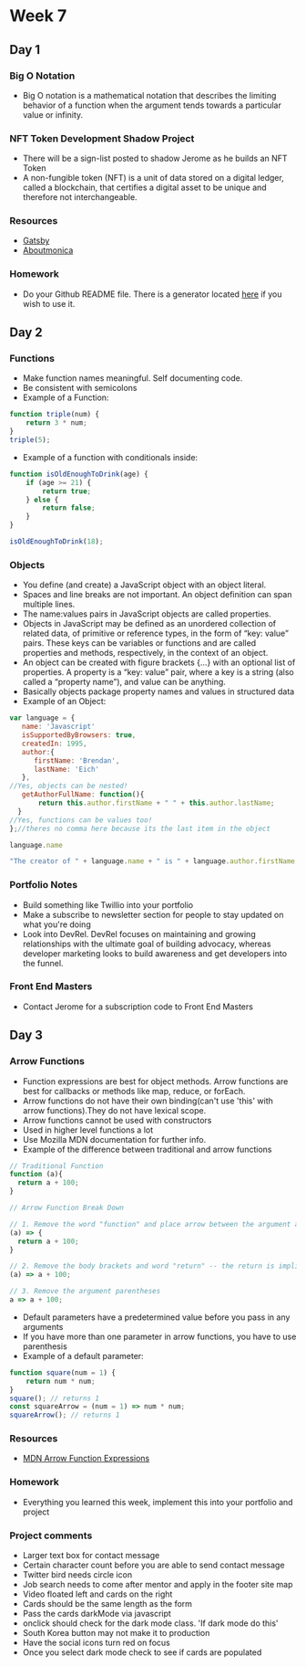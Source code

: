 # Week 7

## Day 1

### Big O Notation

- Big O notation is a mathematical notation that describes the limiting behavior of a function when the argument tends towards a particular value or infinity.

### NFT Token Development Shadow Project

- There will be a sign-list posted to shadow Jerome as he builds an NFT Token
- A non-fungible token (NFT) is a unit of data stored on a digital ledger, called a blockchain, that certifies a digital asset to be unique and therefore not interchangeable.

### Resources

- [Gatsby](https://www.gatsbyjs.com/)
- [Aboutmonica](https://aboutmonica.com/)

### Homework

- Do your Github README file. There is a generator located [here](https://rahuldkjain.github.io/gh-profile-readme-generator/) if you wish to use it.

## Day 2

### Functions

- Make function names meaningful. Self documenting code.
- Be consistent with semicolons
- Example of a Function:

```js
function triple(num) {
	return 3 * num;
}
triple(5);
```

- Example of a function with conditionals inside:

```js
function isOldEnoughToDrink(age) {
	if (age >= 21) {
		return true;
	} else {
		return false;
	}
}

isOldEnoughToDrink(18);
```

### Objects

- You define (and create) a JavaScript object with an object literal.
- Spaces and line breaks are not important. An object definition can span multiple lines.
- The name:values pairs in JavaScript objects are called properties.
- Objects in JavaScript may be defined as an unordered collection of related data, of primitive or reference types, in the form of “key: value” pairs. These keys can be variables or functions and are called properties and methods, respectively, in the context of an object.
- An object can be created with figure brackets {…} with an optional list of properties. A property is a “key: value” pair, where a key is a string (also called a “property name”), and value can be anything.
- Basically objects package property names and values in structured data
- Example of an Object:

```js
var language = {
   name: 'Javascript'
   isSupportedByBrowsers: true,
   createdIn: 1995,
   author:{
      firstName: 'Brendan',
      lastName: 'Eich'
   },
//Yes, objects can be nested!
   getAuthorFullName: function(){
       return this.author.firstName + " " + this.author.lastName;
  }
//Yes, functions can be values too!
};//theres no comma here because its the last item in the object

language.name

"The creator of " + language.name + " is " + language.author.firstName + " " + language.author.lastName + "."

```

### Portfolio Notes

- Build something like Twillio into your portfolio
- Make a subscribe to newsletter section for people to stay updated on what you're doing
- Look into DevRel. DevRel focuses on maintaining and growing relationships with the ultimate goal of building advocacy, whereas developer marketing looks to build awareness and get developers into the funnel.

### Front End Masters

- Contact Jerome for a subscription code to Front End Masters

## Day 3

### Arrow Functions

- Function expressions are best for object methods. Arrow functions are best for callbacks or methods like map, reduce, or forEach.
- Arrow functions do not have their own binding(can't use 'this' with arrow functions).They do not have lexical scope.
- Arrow functions cannot be used with constructors
- Used in higher level functions a lot
- Use Mozilla MDN documentation for further info.
- Example of the difference between traditional and arrow functions

```js
// Traditional Function
function (a){
  return a + 100;
}

// Arrow Function Break Down

// 1. Remove the word "function" and place arrow between the argument and opening body bracket
(a) => {
  return a + 100;
}

// 2. Remove the body brackets and word "return" -- the return is implied.
(a) => a + 100;

// 3. Remove the argument parentheses
a => a + 100;

```

- Default parameters have a predetermined value before you pass in any arguments
- If you have more than one parameter in arrow functions, you have to use parenthesis
- Example of a default parameter:

```js
function square(num = 1) {
	return num * num;
}
square(); // returns 1
const squareArrow = (num = 1) => num * num;
squareArrow(); // returns 1
```

### Resources

- [MDN Arrow Function Expressions](https://developer.mozilla.org/en-US/docs/Web/JavaScript/Reference/Functions/Arrow_functions)

### Homework

- Everything you learned this week, implement this into your portfolio and project

### Project comments

- Larger text box for contact message
- Certain character count before you are able to send contact message
- Twitter bird needs circle icon
- Job search needs to come after mentor and apply in the footer site map
- Video floated left and cards on the right
- Cards should be the same length as the form
- Pass the cards darkMode via javascript
- onclick should check for the dark mode class. 'If dark mode do this'
- South Korea button may not make it to production
- Have the social icons turn red on focus
- Once you select dark mode check to see if cards are populated

